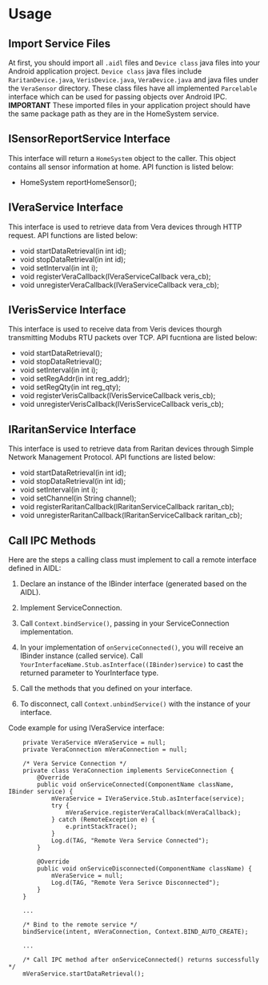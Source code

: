 # Usage

## Import Service Files
At first, you should import all `.aidl` files and `Device class` java files into your Android application project. `Device class` java files include `RaritanDevice.java`, `VerisDevice.java`, `VeraDevice.java` and java files under the `VeraSensor` directory. These class files have all implemented `Parcelable` interface which can be used for passing objects over Android IPC. **IMPORTANT** These imported files in your application project should have the same package path as they are in the HomeSystem service.

## ISensorReportService Interface
This interface will return a `HomeSystem` object to the caller. This object contains all sensor information at home. API function is listed below:
* HomeSystem reportHomeSensor();

## IVeraService Interface
This interface is used to retrieve data from Vera devices through HTTP request. API functions are listed below:
* void startDataRetrieval(in int id);
* void stopDataRetrieval(in int id);
*	void setInterval(in int i);
*	void registerVeraCallback(IVeraServiceCallback vera_cb);
*	void unregisterVeraCallback(IVeraServiceCallback vera_cb);

## IVerisService Interface
This interface is used to receive data from Veris devices thourgh transmitting Modubs RTU packets over TCP. API fucntiona are listed below:
*	void startDataRetrieval();
*	void stopDataRetrieval();
*	void setInterval(in int i);
*	void setRegAddr(in int reg_addr);
*	void setRegQty(in int reg_qty);
*	void registerVerisCallback(IVerisServiceCallback veris_cb);
*	void unregisterVerisCallback(IVerisServiceCallback veris_cb);

## IRaritanService Interface
This interface is used to retrieve data from Raritan devices through Simple Network Management Protocol. API functions are listed below:
*	void startDataRetrieval(in int id);
*	void stopDataRetrieval(in int id);
*	void setInterval(in int i);
*	void setChannel(in String channel);
*	void registerRaritanCallback(IRaritanServiceCallback raritan_cb);
*	void unregisterRaritanCallback(IRaritanServiceCallback raritan_cb);

## Call IPC Methods
Here are the steps a calling class must implement to call a remote interface defined in AIDL:
1. Declare an instance of the IBinder interface (generated based on the AIDL).

2. Implement ServiceConnection.

3. Call `Context.bindService()`, passing in your ServiceConnection implementation.

4. In your implementation of `onServiceConnected()`, you will receive an IBinder instance (called service). Call `YourInterfaceName.Stub.asInterface((IBinder)service)` to cast the returned parameter to YourInterface type.

5. Call the methods that you defined on your interface.

6. To disconnect, call `Context.unbindService()` with the instance of your interface.

Code example for using IVeraService interface:
```
	private VeraService mVeraService = null;
	private VeraConnection mVeraConnection = null;
	
	/* Vera Service Connection */
	private class VeraConnection implements ServiceConnection {
		@Override
		public void onServiceConnected(ComponentName className, IBinder service) {
			mVeraService = IVeraService.Stub.asInterface(service);
			try {
				mVeraService.registerVeraCallback(mVeraCallback);
			} catch (RemoteException e) {
				e.printStackTrace();
			}
			Log.d(TAG, "Remote Vera Service Connected");
		}

		@Override
		public void onServiceDisconnected(ComponentName className) {
			mVeraService = null;
			Log.d(TAG, "Remote Vera Serivce Disconnected");
		}	
	} 
	
	...
	
	/* Bind to the remote service */
	bindService(intent, mVeraConnection, Context.BIND_AUTO_CREATE);
	
	...
	
	/* Call IPC method after onServiceConnected() returns successfully */
	mVeraService.startDataRetrieval();
```


